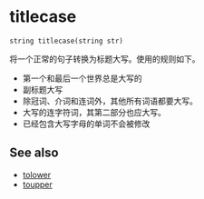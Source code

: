 # titlecase

`string titlecase(string str)`

将一个正常的句子转换为标题大写。使用的规则如下。

- 第一个和最后一个世界总是大写的
- 副标题大写
- 除冠词、介词和连词外，其他所有词语都要大写。
- 大写的连字符词，其第二部分也应大写。
- 已经包含大写字母的单词不会被修改

## See also

- [tolower](tolower.html)
- [toupper](toupper.html)
